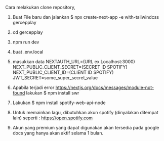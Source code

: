Cara melakukan clone repository,1. Buat File baru dan jalankan   $ npx create-next-app -e with-tailwindcss gercepplay2. cd gercepplay3. npm run dev4. buat .env.local5. masukkan dataNEXTAUTH_URL=(URL ex.Localhost:3000)NEXT_PUBLIC_CLIENT_SECRET=(SECRET ID SPOTIFY)NEXT_PUBLIC_CLIENT_ID=(CLIENT ID SPOTIFY)JWT_SECRET=some_super_secret_value6. Apabila terjadi error https://nextjs.org/docs/messages/module-not-foundlakukan $ npm install swr7. Lakukan$ npm install spotify-web-api-node8. Untuk memainkan lagu, dibutuhkan akun spotify (dinyalakan ditempat lain)seperti : https://open.spotify.com9. Akun yang premium yang dapat digunakan akan tersedia pada google docs yang hanya akan aktif selama 1 bulan. 
